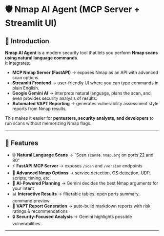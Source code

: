 # 🛡️ Nmap AI Agent (MCP Server + Streamlit UI)

## 📌 Introduction

**Nmap AI Agent** is a modern security tool that lets you perform **Nmap scans using natural language commands**.  
It integrates:

- **MCP Nmap Server (FastAPI)** → exposes Nmap as an API with advanced scan options.  
- **Streamlit Frontend** → user-friendly UI where you can type commands in plain English.  
- **Google Gemini AI** → interprets natural language, plans the scan, and even provides security analysis of results.  
- **Automated VAPT Reporting** → generates vulnerability assessment style reports from Nmap results.

This makes it easier for **pentesters, security analysts, and developers** to run scans without memorizing Nmap flags.

---

## 🚀 Features

- 🌐 **Natural Language Scans** → “Scan `scanme.nmap.org` on ports 22 and 80”  
- ⚡ **FastAPI MCP Server** → exposes `/scan` and `/version` endpoints  
- 🔧 **Advanced Nmap Options** → service detection, OS detection, UDP, scripts, timing, etc.  
- 🤖 **AI-Powered Planning** → Gemini decides the best Nmap arguments for your intent  
- 📊 **Interactive Results** → filterable tables, open ports summary, command preview  
- 📝 **VAPT Report Generation** → auto-build markdown reports with risk ratings & recommendations  
- 🔒 **Security-Focused Analysis** → Gemini highlights possible vulnerabilities  

---


